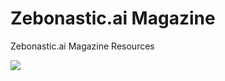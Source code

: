 # Zebonastic.ai Magazine 
Zebonastic.ai Magazine Resources

<img src="https://raw.githubusercontent.com/aiskunks/zebonastic/main/IMG/Small_Zebo_Mag.png">





